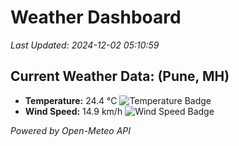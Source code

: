 
# Weather Dashboard

_Last Updated: 2024-12-02 05:10:59_

## Current Weather Data: (Pune, MH)
- **Temperature:** 24.4 °C ![Temperature Badge](https://img.shields.io/badge/Temperature-Medium%20Temp-green)
- **Wind Speed:** 14.9 km/h ![Wind Speed Badge](https://img.shields.io/badge/Wind%20Speed-Low%20Wind-blue)

*Powered by Open-Meteo API*
